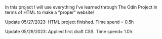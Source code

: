 In this project I will use everything I've learned through The Odin Project in terms of HTML to make a "proper" website!

Update 05/27/2023: HTML project finished. Time spend = 0.5h

Update 05/29/2023: Applied first draft CSS. Time spend= 1.0h
